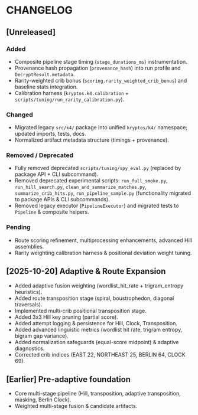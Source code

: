 # CHANGELOG

## [Unreleased]

### Added

* Composite pipeline stage timing (`stage_durations_ms`) instrumentation.
* Provenance hash propagation (`provenance_hash`) into run profile and `DecryptResult.metadata`.
* Rarity-weighted crib bonus (`scoring.rarity_weighted_crib_bonus`) and baseline stats integration.
* Calibration harness (`kryptos.k4.calibration` + `scripts/tuning/run_rarity_calibration.py`).

### Changed

* Migrated legacy `src/k4/` package into unified `kryptos/k4/` namespace; updated imports, tests,
docs.
* Normalized artifact metadata structure (timings + provenance).

### Removed / Deprecated

* Fully removed deprecated `scripts/tuning/spy_eval.py` (replaced by package API + CLI subcommand).
* Removed deprecated experimental scripts: `run_full_smoke.py`, `run_hill_search.py`,
`clean_and_summarize_matches.py`, `summarize_crib_hits.py`, `run_pipeline_sample.py` (functionality
migrated to package APIs & CLI subcommands).
* Removed legacy executor (`PipelineExecutor`) and migrated tests to `Pipeline` & composite helpers.

### Pending

* Route scoring refinement, multiprocessing enhancements, advanced Hill assemblies.
* Rarity weighting calibration harness & positional deviation weight tuning.

## [2025-10-20] Adaptive & Route Expansion

* Added adaptive fusion weighting (wordlist_hit_rate + trigram_entropy heuristics).
* Added route transposition stage (spiral, boustrophedon, diagonal traversals).
* Implemented multi-crib positional transposition stage.
* Added 3x3 Hill key pruning (partial score).
* Added attempt logging & persistence for Hill, Clock, Transposition.
* Added advanced linguistic metrics (wordlist hit rate, trigram entropy, bigram gap variance).
* Added normalization safeguards (equal-score midpoint) & adaptive diagnostics.
* Corrected crib indices (EAST 22, NORTHEAST 25, BERLIN 64, CLOCK 69).

## [Earlier] Pre-adaptive foundation

* Core multi-stage pipeline (Hill, transposition, adaptive transposition, masking, Berlin Clock).
* Weighted multi-stage fusion & candidate artifacts.
